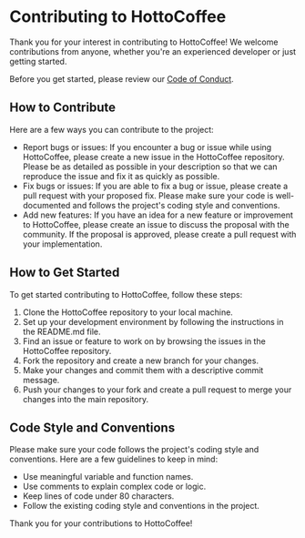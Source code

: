 # Contributing to HottoCoffee

Thank you for your interest in contributing to HottoCoffee! We welcome contributions from anyone, whether you're an experienced developer or just getting started.

Before you get started, please review our [Code of Conduct](CODE_OF_CONDUCT.md).

## How to Contribute

Here are a few ways you can contribute to the project:

- Report bugs or issues: If you encounter a bug or issue while using HottoCoffee, please create a new issue in the HottoCoffee repository. Please be as detailed as possible in your description so that we can reproduce the issue and fix it as quickly as possible.
- Fix bugs or issues: If you are able to fix a bug or issue, please create a pull request with your proposed fix. Please make sure your code is well-documented and follows the project's coding style and conventions.
- Add new features: If you have an idea for a new feature or improvement to HottoCoffee, please create an issue to discuss the proposal with the community. If the proposal is approved, please create a pull request with your implementation.

## How to Get Started

To get started contributing to HottoCoffee, follow these steps:

1. Clone the HottoCoffee repository to your local machine.
2. Set up your development environment by following the instructions in the README.md file.
3. Find an issue or feature to work on by browsing the issues in the HottoCoffee repository.
4. Fork the repository and create a new branch for your changes.
5. Make your changes and commit them with a descriptive commit message.
6. Push your changes to your fork and create a pull request to merge your changes into the main repository.

## Code Style and Conventions

Please make sure your code follows the project's coding style and conventions. Here are a few guidelines to keep in mind:

- Use meaningful variable and function names.
- Use comments to explain complex code or logic.
- Keep lines of code under 80 characters.
- Follow the existing coding style and conventions in the project.

Thank you for your contributions to HottoCoffee!
